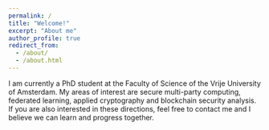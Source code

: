 ```yaml
---
permalink: /
title: "Welcome!"
excerpt: "About me"
author_profile: true
redirect_from: 
  - /about/
  - /about.html
---
```


I am currently a PhD student at the Faculty of Science of the Vrije University of Amsterdam. My areas of interest are secure multi-party computing, federated learning, applied cryptography and blockchain security analysis. If you are also interested in these directions, feel free to contact me and I believe we can learn and progress together.
